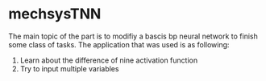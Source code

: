 # mechsysTNN

The main topic of the part is to modifiy a bascis bp neural network to finish some class of tasks. The application that was used is as following:
1. Learn about the difference of nine activation function
2. Try to input multiple variables
